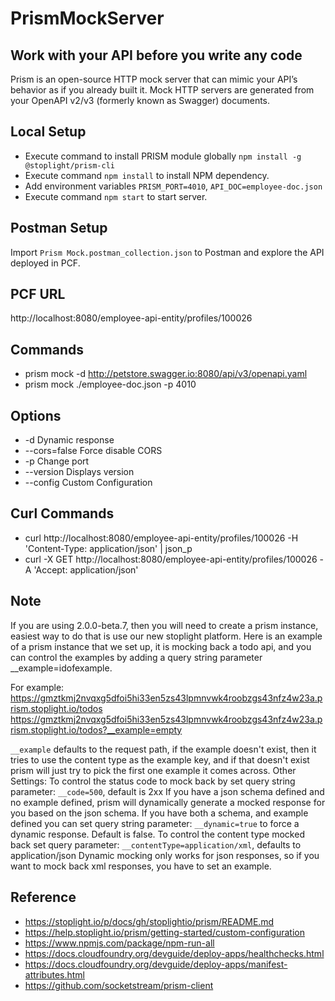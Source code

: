 # PrismMockServer
## Work with your API before you write any code
Prism is an open-source HTTP mock server that can mimic your API’s behavior as if you already built it. Mock HTTP servers are generated from your OpenAPI v2/v3 (formerly known as Swagger) documents.


## Local Setup
* Execute command to install PRISM module globally `npm install -g @stoplight/prism-cli`
* Execute command `npm install` to install NPM dependency.
* Add environment variables `PRISM_PORT=4010`, `API_DOC=employee-doc.json`
* Execute command `npm start` to start server.


## Postman Setup
Import `Prism Mock.postman_collection.json` to Postman and explore the API deployed in PCF.


## PCF URL
http://localhost:8080/employee-api-entity/profiles/100026


## Commands
* prism mock -d http://petstore.swagger.io:8080/api/v3/openapi.yaml
* prism mock ./employee-doc.json -p 4010


## Options
* -d					Dynamic response
* --cors=false          Force disable CORS
* -p                    Change port
* --version             Displays version
* --config              Custom Configuration


## Curl Commands
* curl http://localhost:8080/employee-api-entity/profiles/100026 -H 'Content-Type: application/json' | json_p
* curl -X GET http://localhost:8080/employee-api-entity/profiles/100026 -A 'Accept: application/json'


## Note
If you are using 2.0.0-beta.7, then you will need to create a prism instance, easiest way to do that is use our new stoplight platform. Here is an example of a prism instance that we set up, it is mocking back a todo api, and you can control the examples by adding a query string parameter __example=idofexample.

For example:
https://gmztkmj2nvqxg5dfoi5hi33en5zs43lpmnvwk4roobzgs43nfz4w23a.prism.stoplight.io/todos
https://gmztkmj2nvqxg5dfoi5hi33en5zs43lpmnvwk4roobzgs43nfz4w23a.prism.stoplight.io/todos?__example=empty

`__example` defaults to the request path, if the example doesn't exist, then it tries to use the content type as the example key, and if that doesn't exist prism will just try to pick the first one example it comes across.
Other Settings:
To control the status code to mock back by set query string parameter: `__code=500`, default is 2xx
If you have a json schema defined and no example defined, prism will dynamically generate a mocked response for you based on the json schema.
If you have both a schema, and example defined you can set query string parameter: `__dynamic=true` to force a dynamic response. Default is false.
To control the content type mocked back set query parameter: `__contentType=application/xml`, defaults to application/json
Dynamic mocking only works for json responses, so if you want to mock back xml responses, you have to set an example.


## Reference
* https://stoplight.io/p/docs/gh/stoplightio/prism/README.md
* https://help.stoplight.io/prism/getting-started/custom-configuration
* https://www.npmjs.com/package/npm-run-all
* https://docs.cloudfoundry.org/devguide/deploy-apps/healthchecks.html
* https://docs.cloudfoundry.org/devguide/deploy-apps/manifest-attributes.html
* https://github.com/socketstream/prism-client